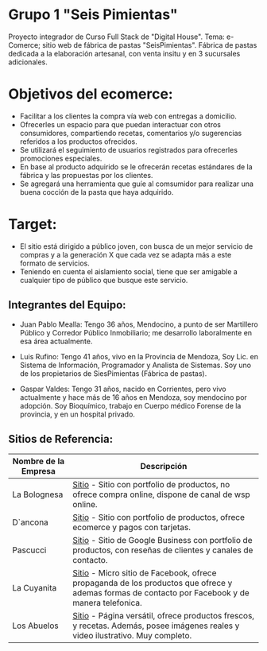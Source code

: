 

# **Grupo 1 "Seis Pimientas"**

Proyecto integrador de Curso Full Stack de "Digital House". Tema: e-Comerce; sitio web de fábrica de pastas "SeisPimientas". 
Fábrica de pastas dedicada a la elaboración artesanal, con venta insitu y en 3 sucursales adicionales.

# **Objetivos del ecomerce:**
-   Facilitar a los clientes la compra vía web con entregas a domicilio.
-   Ofrecerles un espacio para que puedan interactuar con otros consumidores,
    compartiendo recetas, comentarios y/o sugerencias referidos a los productos ofrecidos. 
-   Se utilizará el seguimiento de usuarios registrados para ofrecerles 
    promociones especiales.
-   En base al producto adquirido se le ofrecerán recetas estándares de la fábrica
    y las propuestas por los clientes.
-   Se agregará una herramienta que guíe al comsumidor para realizar
    una buena cocción de la pasta que haya adquirido.

# **Target:**
- El sitio está dirigido a público joven, con busca de un mejor servicio de compras y 
a la generación X que cada vez se adapta más a este formato de servicios.
- Teniendo en cuenta el aislamiento social, tiene que ser amigable a cualquier tipo de público
que busque este servicio.


## **Integrantes del Equipo:**  
 - Juan Pablo Mealla:
 Tengo 36 años, Mendocino, a punto de ser Martillero Público y Corredor Público Inmobiliario; me desarrollo laboralmente en esa área actualmente.  

 - Luis Rufino: 
 Tengo 41 años, vivo en la Provincia de Mendoza, Soy Lic. en Sistema de Información, 
 Programador y Analista de Sistemas.
 Soy uno de los propietarios de SiesPimientas (Fábrica de pastas). 

 - Gaspar Valdes: 
 Tengo 31 años, nacido en Corrientes, pero vivo actualmente y hace más de 16 años en Mendoza, soy mendocino por adopción. Soy Bioquímico, trabajo en Cuerpo médico Forense de la provincia, y en un hospital privado. 

## **Sitios de Referencia:** 

Nombre de la Empresa | Descripción
-------------------- | -----------
 La Bolognesa | [Sitio](http://labolognesa.com.ar/) - Sitio con portfolio de productos, no ofrece compra online, dispone de canal de wsp online.
 D`ancona | [Sitio](https://dancona.com.ar/) - Sitio con portfolio de productos, ofrece ecomerce y pagos con tarjetas.
 Pascucci | [Sitio](https://business.google.com/v/pastas-frescas-pascucci/011086785476995587146/9f49/_?exp=1769939&bc=8&caid=1693702734&agid=68919136220&dvc=c&dvcmdl=&plmt=&kwd=%2Bfabrica%20%2Bde%20%2Bpasta&adpstn=&fiid=&tgtid=kwd-340679252818&locint=1000092&locphy=20017&mt=b&ntwk=g&gclid=EAIaIQobChMIlv2UmaKb6gIVxoKRCh1r2QW4EAAYASAAEgIMRPD_BwE) - Sitio de Google Business con portfolio de productos, con reseñas de clientes y canales de contacto.
 La Cuyanita | [Sitio](https://www.facebook.com/lacuyanitapastas/) - Micro sitio de Facebook, ofrece propaganda de los productos que ofrece y ademas formas de contacto por Facebook y de manera telefonica.
 Los Abuelos | [Sitio](https://www.losabuelos.com.uy/) - Página versátil, ofrece productos frescos, y recetas. Además, posee imágenes reales y video ilustrativo. Muy completo.